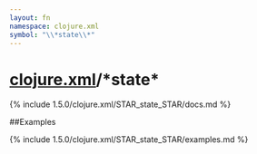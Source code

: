 ```yaml
---
layout: fn
namespace: clojure.xml
symbol: "\\*state\\*"
---
```


# [clojure.xml](../)/\*state\*

{% include 1.5.0/clojure.xml/STAR_state_STAR/docs.md %}

##Examples

{% include 1.5.0/clojure.xml/STAR_state_STAR/examples.md %}

